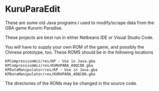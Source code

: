 # KuruParaEdit
These are some old Java programs I used to modify/scrape data from the GBA game Kururin Paradise.

These projects are best run in either Netbeans IDE or Visual Studio Code.

You will have to supply your own ROM of the game, and possibly the Chinese prototype, too. These ROMS should be in the following locations

```
KPCompressionWiz/res/KP - Use in Java.gba
KPCompressionWiz/res/KURUPARA_A9QC00.gba
KPDataManipulator/res/KP - Use in Java.gba
KPDataManipulator/res/KURUPARA_A9QC00.gba
```

The directories of the ROMs may be changed in the source code.
